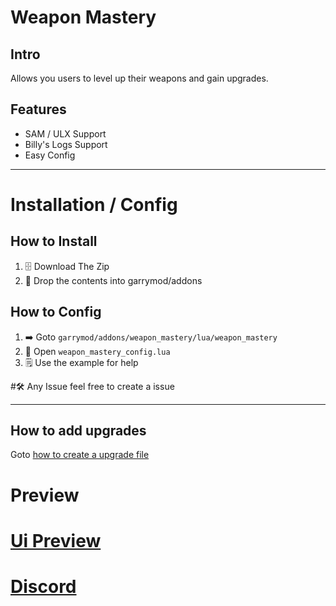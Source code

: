 # Weapon Mastery

## Intro

Allows you users to level up their weapons and gain upgrades.

## Features

- SAM / ULX Support
- Billy's Logs Support
- Easy Config

---

# Installation / Config

## How to Install

1. 🗄️ Download The Zip
2. 📁 Drop the contents into garrymod/addons

## How to Config

1. ➡️ Goto `garrymod/addons/weapon_mastery/lua/weapon_mastery`
2. 📂 Open `weapon_mastery_config.lua`
3. 🗒️ Use the example for help

#🛠️ Any Issue feel free to create a issue

---

## How to add upgrades

Goto [how to create a upgrade file](how-to-create-a-upgrade.md)

# Preview

# [Ui Preview](https://cdn.discordapp.com/attachments/1044013019170091190/1062783988395151411/image.png)

# [Discord](https://discord.gg/MABm3uVxeZ)
